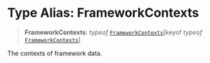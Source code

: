 # Type Alias: FrameworkContexts

> **FrameworkContexts**: *typeof* [`FrameworkContexts`](../variables/FrameworkContexts.md)\[keyof *typeof* [`FrameworkContexts`](../variables/FrameworkContexts.md)\]

The contexts of framework data.
